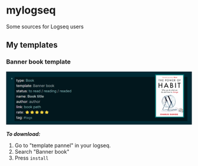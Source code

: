# mylogseq
Some sources for Logseq users

## My templates
### Banner book template
<img src="banner_book_template.png" title = "my banner book template"> 

***To download:***
1. Go to "template pannel" in your logseq.
2. Search "Banner book"
3. Press `install`
